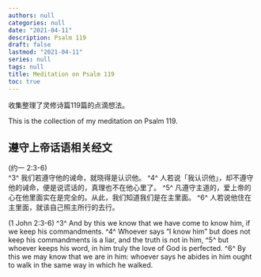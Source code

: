 ```yaml
---
authors: null
categories: null
date: "2021-04-11"
description: Psalm 119
draft: false
lastmod: "2021-04-11"
series: null
tags: null
title: Meditation on Psalm 119
toc: true
---
```


收集整理了灵修诗篇119篇的点滴想法。  

This is the collection of my meditation on Psalm 119.


## 遵守上帝话语相关经文  
(约一 2:3-6)  
^3^ 我们若遵守他的诫命，就晓得是认识他。 
^4^ 人若说「我认识他」，却不遵守他的诫命，便是说谎话的，真理也不在他心里了。 
^5^ 凡遵守主道的，爱上帝的心在他里面实在是完全的。从此，我们知道我们是在主里面。 
^6^ 人若说他住在主里面，就该自己照主所行的去行。

(1 John 2:3-6)
^3^ And by this we know that we have come to know him, if we keep his commandments. 
^4^ Whoever says “I know him” but does not keep his commandments is a liar, and the truth is not in him, 
^5^ but whoever keeps his word, in him truly the love of God is perfected. 
^6^ By this we may know that we are in him: whoever says he abides in him ought to walk in the same way in which he walked. 

